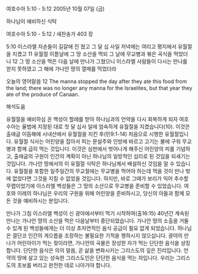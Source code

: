 여호수아 5:10 - 5:12 
2005년 10월 07일 (금)

하나님이 예비하신 식탁



여호수아 5:10 - 5:12 / 새찬송가 403 장


5:10 이스라엘 자손들이 길갈에 진 쳤고 그 달 십 사일 저녁에는 여리고 평지에서 유월절을 지켰고 11 유월절 이튿날에 그 땅 소산을 먹되 그 날에 무교병과 볶은 곡식을 먹었더니 12 그 땅 소산을 먹은 다음 날에 만나가 그쳤으니 이스라엘 사람들이 다시는 만나를 얻지 못하였고 그 해에 가나안 땅의 열매를 먹었더라 

오늘의 영어말씀 
12 The manna stopped the day after they ate this food from the land; there was no longer any manna for the Israelites, but that year they ate of the produce of Canaan.

해석도움





유월절을 예비하심 
온 백성이 할례를 받아 하나님과의 언약을 다시 회복하게 되자 여호수아는 율법에 지정된 대로 첫 달 십사 일에 엄숙하게 유월절을 지켰습니다(10). 이것은 출애굽 이듬해에 시내산에서 유월절을 지킨 후(민9:1-14) 처음으로 시행한 유월절입니다. 유월절 식사는 어린양을 잡아서 피는 문설주와 인방에 바르고 고기는 불에 구워 무교병과 함께 급히 먹는 것입니다. 이것은 심판에서 벗어나게 해주신 어린양의 피를 기념하고, 출애굽의 구원이 인간의 계획이 아닌 하나님의 일방적인 섭리로 된 것임을 되새기는 것입니다. 가나안 땅에서의 이 유월절 식탁은 하나님께서 배설하신 것임을 알 수 있습니다. 유월절을 포함한 일주일간의 무교절에는 무교병을 먹어야 하는데 먹을 것이 만나 밖에 없었다면 그것을 지킬 수 없었을 것입니다. 하지만, 바로 그때가 보리가 익어 추수할 무렵이었기에 이스라엘 백성들은 그 땅의 소산으로 무교병을 준비할 수 있었습니다. 여호와 이레의 하나님은 우리의 구원을 위해 어린양을 준비하시고, 당신의 아들과 함께 모든 것을 예비하시는 분입니다. 

만나가 그침 
이스라엘 백성이 신 광야에서부터 먹기 시작하여(출16:15) 40년간 계속된 만나는 가나안 땅의 소산을 먹은 다음날부터 중단되었습니다. 가나안 땅의 소출을 거둘 수 있게 된 백성들에게는 더 이상 초자연적인 음식 공급이 필요 없게 되었습니다. 하나님은 결단코 인간의 게으름을 조장하는 불필요한 기적을 행하시지 않으십니다. 광야의 만나가 어린아이가 먹는 젖이라면, 가나안의 곡물은 장성한 자가 먹는 단단한 음식을 상징합니다. 단단한 음식은 의의 말씀, 곧 삶을 변화시키는 그리스도의 깊은 진리입니다. 언약의 땅에 살고 있는 성숙한 그리스도인은 단단한 음식을 먹는 자입니다. 우리는 그리스도의 초보를 버리고 완전한 데로 나아가야 합니다.